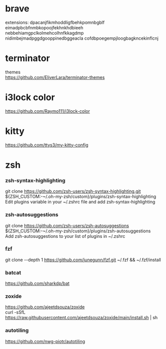 # brave

extensions:
dpacanjfikmhoddligfbehkpomnbgblf
eimadpbcbfnmbkopoojfekhnkhdbieeh
nebbehiamgpclkolmehcolhnfkkagdmp
nidimbejmadpggdgooppinedbggeacla
cofdbpoegempjloogbagkncekinflcnj

# terminator  

themes  
https://github.com/EliverLara/terminator-themes  

# i3lock color
https://github.com/Raymo111/i3lock-color

# kitty

https://github.com/ttys3/my-kitty-config

# zsh  

### zsh-syntax-highlighting  
git clone https://github.com/zsh-users/zsh-syntax-highlighting.git ${ZSH_CUSTOM:-~/.oh-my-zsh/custom}/plugins/zsh-syntax-highlighting  
Edit plugins variable in your ~/.zshrc file and add zsh-syntax-highlighting  

### zsh-autosuggestions  
git clone https://github.com/zsh-users/zsh-autosuggestions ${ZSH_CUSTOM:-~/.oh-my-zsh/custom}/plugins/zsh-autosuggestions  
Add zsh-autosuggestions to your list of plugins in ~/.zshrc  

### fzf  
git clone --depth 1 https://github.com/junegunn/fzf.git ~/.fzf && ~/.fzf/install  

### batcat
https://github.com/sharkdp/bat

### zoxide
https://github.com/ajeetdsouza/zoxide  
curl -sSfL https://raw.githubusercontent.com/ajeetdsouza/zoxide/main/install.sh | sh

### autotiling
https://github.com/nwg-piotr/autotiling
